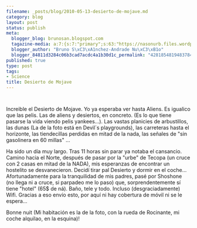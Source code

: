 ```yaml
--- 
filename: _posts/blog/2010-05-13-desierto-de-mojave.md
category: blog
layout: post
status: publish
meta: 
  blogger_blog: brunosan.blogspot.com
  tagazine-media: a:7:{s:7:"primary";s:63:"https://nasonurb.files.wordpress.com/2010/05/img_3873-742745.jpg";s:6:"images";a:2:{s:63:"https://nasonurb.files.wordpress.com/2010/05/img_3873-742745.jpg";a:6:{s:8:"file_url";s:63:"https://nasonurb.files.wordpress.com/2010/05/img_3873-742745.jpg";s:5:"width";s:3:"426";s:6:"height";s:3:"640";s:4:"type";s:5:"image";s:4:"area";s:6:"272640";s:9:"file_path";s:0:"";}s:63:"https://nasonurb.files.wordpress.com/2010/05/img_3984-745282.jpg";a:6:{s:8:"file_url";s:63:"https://nasonurb.files.wordpress.com/2010/05/img_3984-745282.jpg";s:5:"width";s:3:"640";s:6:"height";s:3:"426";s:4:"type";s:5:"image";s:4:"area";s:6:"272640";s:9:"file_path";s:0:"";}}s:6:"videos";a:0:{}s:11:"image_count";s:1:"2";s:6:"author";s:7:"4180497";s:7:"blog_id";s:7:"8438084";s:9:"mod_stamp";s:19:"2011-01-18 18:49:21";}
  blogger_author: "Bruno S\xC3\xA1nchez-Andrade Nu\xC3\xB1o"
  blogger_84811d3284c06b3cad7acdc4a1b30d1c_permalink: "428185481948378416"
published: true
type: post
tags: 
- Science
title: Desierto de Mojave
---
```

<p class="mobile-photo"><a href="https://nasonurb.files.wordpress.com/2010/05/img_3873-742745.jpg"><img src="https://nasonurb.files.wordpress.com/2010/05/img_3873-742745.jpg?w=199" border="0" alt="" /></a></p><p class="mobile-photo"><a href="https://nasonurb.files.wordpress.com/2010/05/img_3984-745282.jpg"><img src="https://nasonurb.files.wordpress.com/2010/05/img_3984-745282.jpg?w=300" border="0" alt="" /></a></p>Increible el Desierto de Mojave. Yo ya  esperaba ver hasta Aliens. Es igualico que las pelis. Las de aliens y desiertos, en concreto. (Es lo que tiene pasarse la vida viendo pelis yankees…). Las vastas planicies de arbustillos, las dunas (La de la foto est&#225; en Devil&#180;s playgrounds), las carreteras hasta el horizonte, las tiendecillas perdidas en mitad de la nada, las se&#241;ales de &quot;sin gasolinera en 60 millas&quot; …<p>Ha sido un d&#237;a muy largo. Tras 11 horas sin parar ya notaba el cansancio. Camino hacia el Norte, despu&#233;s de pasar por la &quot;urbe&quot; de Tecopa (un cruce con 2 casas en mitad de la NADA), mis esperanzas de encontrar un hostelito se desvanecieron. Decid&#237; tirar pal Desierto y dormir en el coche… Afortunadamente para la tranquilidad de mis padres, pas&#233; por Shoshone (no llega ni a cruce, si parpadeo me lo paso) que, sorprendentemente s&#237; tiene &quot;hotel&quot; (65$ de n&#225;). Ba&#241;o, tele y todo. Incluso (desgraciadamente) Wifi. Gracias a eso env&#237;o esto, por aqu&#237; ni hay cobertura de m&#243;vil ni se le espera…<p>Bonne nuit (Mi habitaci&#243;n es la de la foto, con la rueda de Rocinante, mi coche alquilao, en la esquina)!
